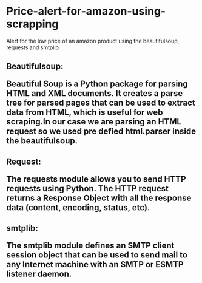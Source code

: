 # Price-alert-for-amazon-using-scrapping
Alert for the low price of an amazon product using the beautifulsoup, requests and smtplib

## Beautifulsoup: <p>Beautiful Soup is a Python package for parsing HTML and XML documents. It creates a parse tree for parsed pages that can be used to extract data from HTML, which is useful for web scraping.In our case we are parsing an HTML request so we used pre defied html.parser inside the beautifulsoup. </p>

## Request: <p>The requests module allows you to send HTTP requests using Python. The HTTP request returns a Response Object with all the response data (content, encoding, status, etc).</p>

## smtplib: <p>The smtplib module defines an SMTP client session object that can be used to send mail to any Internet machine with an SMTP or ESMTP listener daemon.</p>
